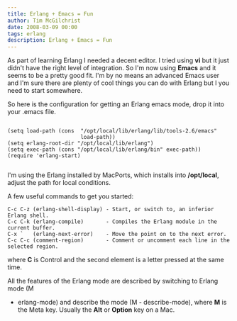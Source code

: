 ```yaml
---
title: Erlang + Emacs = Fun
author: Tim McGilchrist
date: 2008-03-09 00:00
tags: erlang
description: Erlang + Emacs = Fun
---
```


As part of learning Erlang I needed a decent editor. I tried using
**vi** but it just didn't have the right level of integration. So
I'm now using **Emacs** and it seems to be a pretty good fit. I'm
by no means an advanced Emacs user and I'm sure there are plenty of cool things
you can do with Erlang but I you need to start somewhere.

So here is the configuration for getting an Erlang emacs mode, drop it into your
.emacs file.

``` common-lisp

(setq load-path (cons  "/opt/local/lib/erlang/lib/tools-2.6/emacs"
                       load-path))
(setq erlang-root-dir "/opt/local/lib/erlang")
(setq exec-path (cons "/opt/local/lib/erlang/bin" exec-path))
(require 'erlang-start)


```

I'm using the Erlang installed by MacPorts, which installs into **/opt/local**,
adjust the path for local conditions.

A few useful commands to get you started:

    C-c C-z (erlang-shell-display) - Start, or switch to, an inferior Erlang shell.
    C-c C-k (erlang-compile)       - Compiles the Erlang module in the current buffer.
    C-x `   (erlang-next-error)    - Move the point on to the next error.
    C-c C-c (comment-region)       - Comment or uncomment each line in the selected region.

where **C** is Control and the second element is a letter pressed at the same
time.

All the features of the Erlang mode are described by switching to Erlang mode (M
- erlang-mode) and describe the mode (M - describe-mode), where **M** is the
Meta key. Usually the **Alt** or **Option** key on a Mac.
